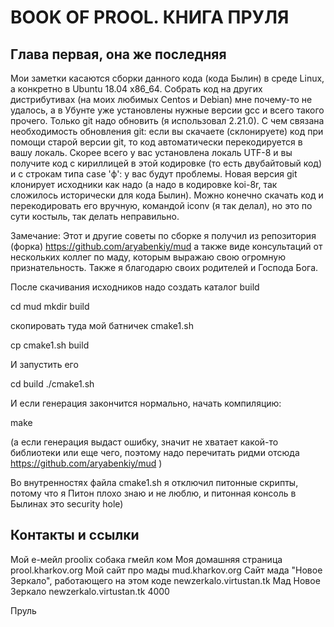 # BOOK OF PROOL. КНИГА ПРУЛЯ

## Глава первая, она же последняя

Мои заметки касаются сборки данного кода (кода Былин) в среде Linux, а конкретно в Ubuntu 18.04 x86_64.
Собрать код на других дистрибутивах (на моих любимых Centos и Debian) мне почему-то не удалось,
а в Убунте уже установлены нужные версии gcc и всего такого прочего. Только git надо обновить
(я использовал 2.21.0). С чем связана необходимость обновления git: если вы скачаете (склонируете)
код при помощи старой версии git, то код автоматически перекодируется в вашу локаль. Скорее всего
у вас установлена локаль UTF-8 и вы получите код с кириллицей в этой кодировке (то есть двубайтовый код)
и с строкам типа case 'ф': у вас будут проблемы. Новая версия git клонирует исходники как надо (а
надо в кодировке koi-8r, так сложилось исторически для кода Былин). Можно конечно скачать код 
и перекодировать его вручную, командой iconv (я так делал), но это по сути костыль, так делать неправильно.

Замечание: Этот и другие советы по сборке я получил из репозитория (форка) https://github.com/aryabenkiy/mud
а также виде консультаций от нескольких коллег по маду, которым выражаю свою огромную признательность.
Также я благодарю своих родителей и Господа Бога.

После скачивания исходников надо создать каталог build

cd mud
mkdir build

скопировать туда мой батничек cmake1.sh

cp cmake1.sh build

И запустить его

cd build
./cmake1.sh

И если генерация закончится нормально, начать компиляцию:

make

(а если генерация выдаст ошибку, значит не хватает какой-то библиотеки или еще чего, поэтому надо
перечитать ридми отсюда https://github.com/aryabenkiy/mud )

Во внутренностях файла cmake1.sh я отключил питонные скрипты, потому что я Питон плохо знаю и не люблю,
и питонная консоль в Былинах это security hole)

## Контакты и ссылки

Мой е-мейл proolix собака гмейл ком
Моя домашняя страница prool.kharkov.org
Мой сайт про мады mud.kharkov.org
Сайт мада "Новое Зеркало", работающего на этом коде newzerkalo.virtustan.tk
Мад Новое Зеркало newzerkalo.virtustan.tk 4000

Пруль
